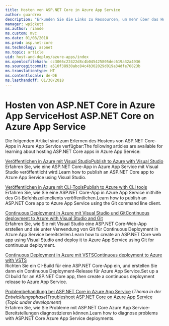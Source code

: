 ```yaml
---
title: Hosten von ASP.NET Core in Azure App Service
author: guardrex
description: "Erkunden Sie die Links zu Ressourcen, um mehr über das Hosten von ASP.NET Core-Apps in Azure App Service zu erfahren."
manager: wpickett
ms.author: riande
ms.custom: mvc
ms.date: 01/08/2018
ms.prod: asp.net-core
ms.technology: aspnet
ms.topic: article
uid: host-and-deploy/azure-apps/index
ms.openlocfilehash: cc3066c22422d8c4b045425805dec619a32a4936
ms.sourcegitcommit: a510f38930abc84c4b302029d019a34dfe76823b
ms.translationtype: HT
ms.contentlocale: de-DE
ms.lasthandoff: 01/30/2018
---
```

# <a name="host-aspnet-core-on-azure-app-service"></a><span data-ttu-id="ad2df-103">Hosten von ASP.NET Core in Azure App Service</span><span class="sxs-lookup"><span data-stu-id="ad2df-103">Host ASP.NET Core on Azure App Service</span></span>

<span data-ttu-id="ad2df-104">Die folgenden Artikel sind zum Erlernen des Hostens von ASP.NET Core-Apps in Azure App Service verfügbar:</span><span class="sxs-lookup"><span data-stu-id="ad2df-104">The following articles are available for learning about hosting ASP.NET Core apps in Azure App Service:</span></span>

[<span data-ttu-id="ad2df-105">Veröffentlichen in Azure mit Visual Studio</span><span class="sxs-lookup"><span data-stu-id="ad2df-105">Publish to Azure with Visual Studio</span></span>](xref:tutorials/publish-to-azure-webapp-using-vs)  
<span data-ttu-id="ad2df-106">Erfahren Sie, wie eine ASP.NET Core-App in Azure App Service mit Visual Studio veröffentlicht wird.</span><span class="sxs-lookup"><span data-stu-id="ad2df-106">Learn how to publish an ASP.NET Core app to Azure App Service using Visual Studio.</span></span>

[<span data-ttu-id="ad2df-107">Veröffentlichen in Azure mit CLI-Tools</span><span class="sxs-lookup"><span data-stu-id="ad2df-107">Publish to Azure with CLI tools</span></span>](xref:tutorials/publish-to-azure-webapp-using-cli)  
<span data-ttu-id="ad2df-108">Erfahren Sie, wie Sie eine ASP.NET Core-App in Azure App Service mithilfe des Git-Befehlszeilenclients veröffentlichen.</span><span class="sxs-lookup"><span data-stu-id="ad2df-108">Learn how to publish an ASP.NET Core app to Azure App Service using the Git command line client.</span></span>

[<span data-ttu-id="ad2df-109">Continuous Deployment in Azure mit Visual Studio und Git</span><span class="sxs-lookup"><span data-stu-id="ad2df-109">Continuous deployment to Azure with Visual Studio and Git</span></span>](xref:host-and-deploy/azure-apps/azure-continuous-deployment)  
<span data-ttu-id="ad2df-110">Erfahren Sie, wie Sie mit Visual Studio eine ASP.NET Core-Web-App erstellen und sie unter Verwendung von Git für Continuous Deployment in Azure App Service bereitstellen.</span><span class="sxs-lookup"><span data-stu-id="ad2df-110">Learn how to create an ASP.NET Core web app using Visual Studio and deploy it to Azure App Service using Git for continuous deployment.</span></span>

[<span data-ttu-id="ad2df-111">Continuous Deployment in Azure mit VSTS</span><span class="sxs-lookup"><span data-stu-id="ad2df-111">Continuous deployment to Azure with VSTS</span></span>](https://www.visualstudio.com/docs/build/aspnet/core/quick-to-azure)  
<span data-ttu-id="ad2df-112">Richten Sie ein CI-Build für eine ASP.NET Core-App ein, und erstellen Sie dann ein Continuous Deployment-Release für Azure App Service.</span><span class="sxs-lookup"><span data-stu-id="ad2df-112">Set up a CI build for an ASP.NET Core app, then create a continuous deployment release to Azure App Service.</span></span>

<span data-ttu-id="ad2df-113">[Problembehandlung bei ASP.NET Core in Azure App Service](xref:host-and-deploy/azure-apps/troubleshoot) (*Thema in der Entwicklungsphase*)</span><span class="sxs-lookup"><span data-stu-id="ad2df-113">[Troubleshoot ASP.NET Core on Azure App Service](xref:host-and-deploy/azure-apps/troubleshoot) (*Topic under development*)</span></span>  
<span data-ttu-id="ad2df-114">Erfahren Sie, wie Sie Probleme mit ASP.NET Core Azure App Service-Bereitstellungen diagnostizieren können.</span><span class="sxs-lookup"><span data-stu-id="ad2df-114">Learn how to diagnose problems with ASP.NET Core Azure App Service deployments.</span></span>
